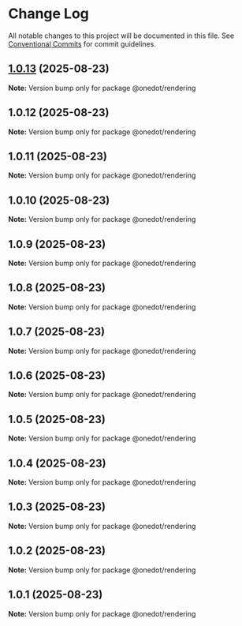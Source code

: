 # Change Log

All notable changes to this project will be documented in this file.
See [Conventional Commits](https://conventionalcommits.org) for commit guidelines.

## [1.0.13](https://github.com/onedot-js/onedot-js/compare/@onedot/rendering@1.0.12...@onedot/rendering@1.0.13) (2025-08-23)

**Note:** Version bump only for package @onedot/rendering





## 1.0.12 (2025-08-23)

**Note:** Version bump only for package @onedot/rendering





## 1.0.11 (2025-08-23)

**Note:** Version bump only for package @onedot/rendering





## 1.0.10 (2025-08-23)

**Note:** Version bump only for package @onedot/rendering





## 1.0.9 (2025-08-23)

**Note:** Version bump only for package @onedot/rendering





## 1.0.8 (2025-08-23)

**Note:** Version bump only for package @onedot/rendering





## 1.0.7 (2025-08-23)

**Note:** Version bump only for package @onedot/rendering





## 1.0.6 (2025-08-23)

**Note:** Version bump only for package @onedot/rendering





## 1.0.5 (2025-08-23)

**Note:** Version bump only for package @onedot/rendering





## 1.0.4 (2025-08-23)

**Note:** Version bump only for package @onedot/rendering





## 1.0.3 (2025-08-23)

**Note:** Version bump only for package @onedot/rendering





## 1.0.2 (2025-08-23)

**Note:** Version bump only for package @onedot/rendering





## 1.0.1 (2025-08-23)

**Note:** Version bump only for package @onedot/rendering

